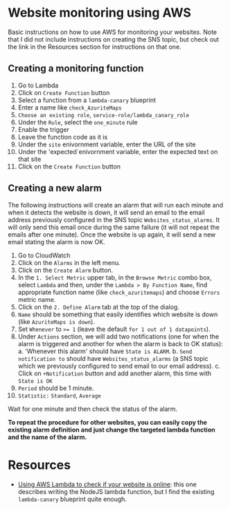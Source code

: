 # Website monitoring using AWS

Basic instructions on how to use AWS for monitoring your websites. Note that I did not include instructions on creating the SNS topic, but check out the link in the Resources section for instructions on that one.

## Creating a monitoring function
1. Go to Lambda
2. Click on `Create Function` button
3. Select a function from a `lambda-canary` blueprint
4. Enter a name like `check_AzuriteMaps`
5. `Choose an existing role`, `service-role/lambda_canary_role`
3. Under the `Rule`, select the `one_minute` rule
4. Enable the trigger
4. Leave the function code as it is
5. Under the `site` enivornment variable, enter the URL of the site
6. Under the 'expected`enivornment variable, enter the expected text on that site
7. Click on the `Create Function` button

## Creating a new alarm

The following instructions will create an alarm that will run each minute and when it detects the website is down, it will send an email to the email address previously configured in the SNS topic `Websites_status_alarms`. It will only send this email once during the same failure (it will not repeat the emails after one minute). Once the website is up again, it will send a new email stating the alarm is now OK.

1. Go to CloudWatch
2. Click on the `Alarms` in the left  menu.
3. Click on the `Create Alarm` button.
4. In the `1. Select Metric` upper tab, in the `Browse Metric` combo box, select `Lambda` and then, under the `Lambda > By Function Name`, find appropriate function name (like `check_azuritemaps`) and choose `Errors` metric name.
5. Click on the `2. Define Alarm` tab at the top of the dialog.
6. `Name` should be something that easily identifies which website is down (like `AzuriteMaps is down`).
7. Set `Whenever` to `>= 1` (leave the default `for 1 out of 1 datapoints`).
8. Under `Actions` section, we will add two notifications (one for when the alarm is triggered and another for when the alarm is back to OK status):
    a. 'Whenever this alarm' should have `State is ALARM`.
    b. `Send notification to` should have `Websites_status_alarms` (a SNS topic which we previously configured to send email to our email address).
    c. Click on `+Notification` button and add another alarm, this time with `State is OK`
10. `Period` should be 1 minute.
11. `Statistic:` `Standard`, `Average`

Wait for one minute and then check the status of the alarm.

**To repeat the procedure for other websites, you can easily copy the existing alarm definition and just change the targeted lambda function and the name of the alarm.**

# Resources
- [Using AWS Lambda to check if your website is online](http://marcelog.github.io/articles/aws_lambda_check_website_http_online.html): this one describes writing the NodeJS lambda function, but I find the existing `lambda-canary` blueprint quite enough.
